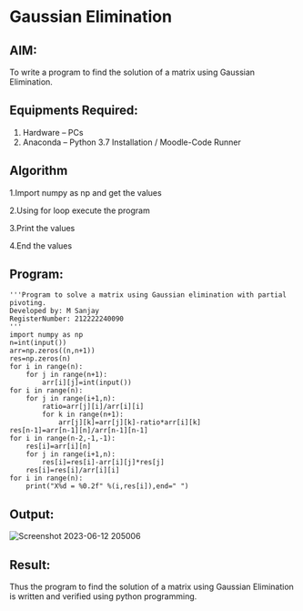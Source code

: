 # Gaussian Elimination

## AIM:
To write a program to find the solution of a matrix using Gaussian Elimination.

## Equipments Required:
1. Hardware – PCs
2. Anaconda – Python 3.7 Installation / Moodle-Code Runner

## Algorithm
1.Import numpy as np and get the values

2.Using for loop execute the program

3.Print the values

4.End the values
## Program:
```
'''Program to solve a matrix using Gaussian elimination with partial pivoting.
Developed by: M Sanjay
RegisterNumber: 212222240090
'''
import numpy as np
n=int(input())
arr=np.zeros((n,n+1))
res=np.zeros(n)
for i in range(n):
    for j in range(n+1):
        arr[i][j]=int(input())
for i in range(n):
    for j in range(i+1,n):
        ratio=arr[j][i]/arr[i][i]
        for k in range(n+1):
            arr[j][k]=arr[j][k]-ratio*arr[i][k]
res[n-1]=arr[n-1][n]/arr[n-1][n-1]
for i in range(n-2,-1,-1):
    res[i]=arr[i][n]
    for j in range(i+1,n):
        res[i]=res[i]-arr[i][j]*res[j]
    res[i]=res[i]/arr[i][i]
for i in range(n):
    print("X%d = %0.2f" %(i,res[i]),end=" ")
```

## Output:
![Screenshot 2023-06-12 205006](https://github.com/Sanjay22006832/Gaussian/assets/119830477/54098565-ecf4-48da-8658-5ee73d9eadbb)



## Result:
Thus the program to find the solution of a matrix using Gaussian Elimination is written and verified using python programming.

